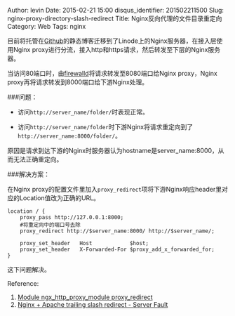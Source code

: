 Author: levin
Date: 2015-02-21 15:00
disqus_identifier: 201502211500
Slug: nginx-proxy-directory-slash-redirect
Title: Nginx反向代理的文件目录重定向
Category: Web
Tags: nginx

目前将托管在[Github](/url.html#https://pages.github.com/)的静态博客迁移到了Linode上的Nginx服务器，在接入层使用Nginx proxy进行分流，接入http和https请求，然后转发至下层的Nginx服务器。<!-- more -->

当访问80端口时，由[firewalld](/url.html#https://fedoraproject.org/wiki/FirewallD)将请求转发至8080端口给Nginx proxy，Nginx proxy再将请求转发到8000端口给下游Nginx处理。

###问题：

* 访问`http://server_name/folder/`时表现正常。

* 访问`http://server_name/folder`时下游Nginx将请求重定向到了`http://server_name:8000/folder/`。

原因是请求到达下游的Nginx时服务器认为hostname是server_name:8000，从而无法正确重定向。

###解决方案：

在Nginx proxy的配置文件里加入`proxy_redirect`项将下游Nginx响应header里对应的Location值改为正确的URL。

	location / {
        proxy_pass http://127.0.0.1:8000;
        #将重定向中的端口号去除
        proxy_redirect http://$server_name:8000/ http://$server_name/;

        proxy_set_header   Host            $host;
        proxy_set_header   X-Forwarded-For $proxy_add_x_forwarded_for;
    }

这下问题解决。

Reference:

1. [Module ngx_http_proxy_module proxy_redirect](/url.html#http://nginx.org/en/docs/http/ngx_http_proxy_module.html#proxy_redirect)
2. [Nginx + Apache trailing slash redirect - Server Fault](/url.html#http://serverfault.com/questions/174297/nginx-apache-trailing-slash-redirect)

